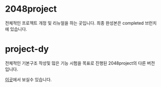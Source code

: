 # 2048project

전체적인 프로젝트 개정 및 리뉴얼을 하는 곳입니다.
최종 완성본은 completed 브런치에 있습니다.

# project-dy

전체적인 기본구조 작성및 많은 기능 시험을 목표로 진행된 2048project의 다른 버전 입니다.

[이곳](https://github.com/project-dy/project-dy, "repolink")에서 보실수 있습니다.
